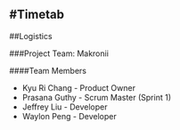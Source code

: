 #Timetab
---
##Logistics

###Project Team: Makronii

####Team Members
* Kyu Ri Chang - Product Owner
* Prasana Guthy - Scrum Master \(Sprint 1\)
* Jeffrey Liu - Developer
* Waylon Peng - Developer
